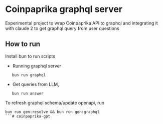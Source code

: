# Coinpaprika graphql server

Experimental project to wrap Coinpaprika API to graphql and integrating it with claude 2 to get 
graphql query from user questions

## How to run
Install bun to run scripts 

- Running graphql server
```
   bun run graphql 
```

- Get queries from LLM, 
```
   bun run answer
```

To refresh graphql schema/update openapi, run 

```
bun run gen:resolve && bun run gen:graphql
```# coinpaprika-gpt
